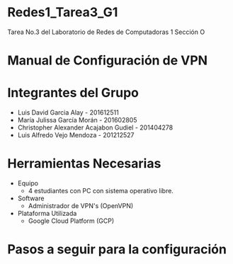 # Redes1_Tarea3_G1
Tarea No.3 del Laboratorio de Redes de Computadoras 1 Sección O
# Manual de Configuración de VPN
# Integrantes del Grupo
* Luis David Garcia Alay - 201612511
* María Julissa García Morán - 201602805
* Christopher Alexander Acajabon Gudiel - 201404278
* Luis Alfredo Vejo Mendoza - 201212527
# Herramientas Necesarias
 * Equipo
   * 4 estudiantes con PC con sistema operativo libre.
 * Software
   * Administrador de VPN's (OpenVPN)
 * Plataforma Utilizada
   * Google Cloud Platform (GCP)
# Pasos a seguir para la configuración
